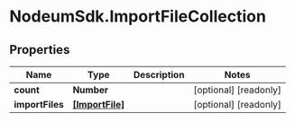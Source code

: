 # NodeumSdk.ImportFileCollection

## Properties

Name | Type | Description | Notes
------------ | ------------- | ------------- | -------------
**count** | **Number** |  | [optional] [readonly] 
**importFiles** | [**[ImportFile]**](ImportFile.md) |  | [optional] [readonly] 


